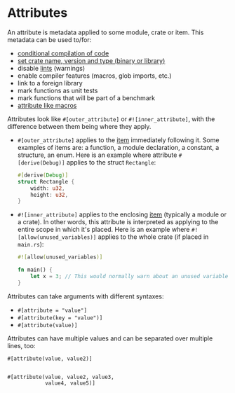 # Attributes

An attribute is metadata applied to some module, crate or item. This metadata
can be used to/for:

<!-- TODO: Link these to their respective examples -->

- [conditional compilation of code][cfg]
- [set crate name, version and type (binary or library)][crate]
- disable [lints][lint] (warnings)
- enable compiler features (macros, glob imports, etc.)
- link to a foreign library
- mark functions as unit tests
- mark functions that will be part of a benchmark
- [attribute like macros][macros]

Attributes look like `#[outer_attribute]` or `#![inner_attribute]`, with the
difference between them being where they apply.

- `#[outer_attribute]` applies to the [item][item] immediately following it.
  Some examples of items are: a function, a module declaration, a constant, a
  structure, an enum. Here is an example where attribute `#[derive(Debug)]`
  applies to the struct `Rectangle`:
  ```rust
  #[derive(Debug)]
  struct Rectangle {
      width: u32,
      height: u32,
  }
  ```

- `#![inner_attribute]` applies to the enclosing [item][item] (typically a
  module or a crate). In other words, this attribute is interpreted as applying
  to the entire scope in which it's placed. Here is an example where
  `#![allow(unused_variables)]` applies to the whole crate (if placed in
  `main.rs`):
  ```rust
  #![allow(unused_variables)]

  fn main() {
      let x = 3; // This would normally warn about an unused variable.
  }
  ```

Attributes can take arguments with different syntaxes:

- `#[attribute = "value"]`
- `#[attribute(key = "value")]`
- `#[attribute(value)]`

Attributes can have multiple values and can be separated over multiple lines,
too:

```rust,ignore
#[attribute(value, value2)]


#[attribute(value, value2, value3,
            value4, value5)]
```

[cfg]: attribute/cfg.md
[crate]: attribute/crate.md
[item]: https://doc.rust-lang.org/stable/reference/items.html
[lint]: https://en.wikipedia.org/wiki/Lint_%28software%29
[macros]: https://doc.rust-lang.org/book/ch19-06-macros.html#attribute-like-macros
